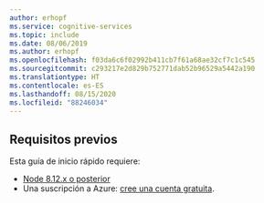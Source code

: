 ```yaml
---
author: erhopf
ms.service: cognitive-services
ms.topic: include
ms.date: 08/06/2019
ms.author: erhopf
ms.openlocfilehash: f03da6c6f02992b411cb7f61a68ae32cf7c1c545
ms.sourcegitcommit: c293217e2d829b752771dab52b96529a5442a190
ms.translationtype: HT
ms.contentlocale: es-ES
ms.lasthandoff: 08/15/2020
ms.locfileid: "88246034"
---
```

## <a name="prerequisites"></a>Requisitos previos

Esta guía de inicio rápido requiere:

* [Node 8.12.x o posterior](https://nodejs.org/en/)
* Una suscripción a Azure: [cree una cuenta gratuita](https://azure.microsoft.com/free/cognitive-services).
